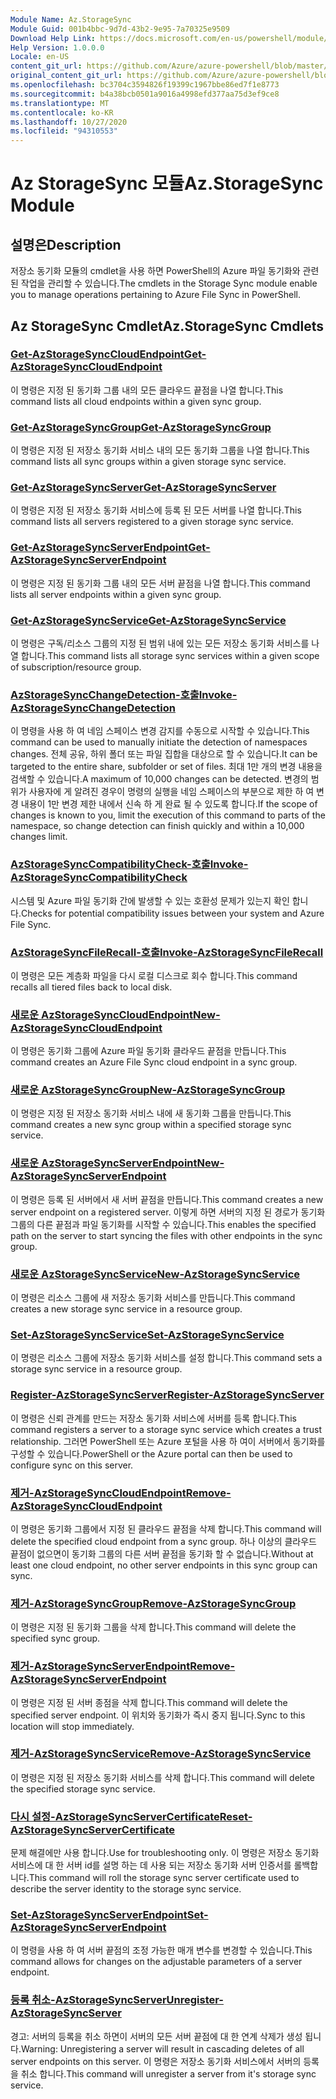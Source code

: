 ```yaml
---
Module Name: Az.StorageSync
Module Guid: 001b4bbc-9d7d-43b2-9e95-7a70325e9509
Download Help Link: https://docs.microsoft.com/en-us/powershell/module/az.storagesync
Help Version: 1.0.0.0
Locale: en-US
content_git_url: https://github.com/Azure/azure-powershell/blob/master/src/StorageSync/StorageSync/help/Az.StorageSync.md
original_content_git_url: https://github.com/Azure/azure-powershell/blob/master/src/StorageSync/StorageSync/help/Az.StorageSync.md
ms.openlocfilehash: bc3704c3594826f19399c1967bbe86ed7f1e8773
ms.sourcegitcommit: b4a38bcb0501a9016a4998efd377aa75d3ef9ce8
ms.translationtype: MT
ms.contentlocale: ko-KR
ms.lasthandoff: 10/27/2020
ms.locfileid: "94310553"
---
```

# <span data-ttu-id="377d3-101">Az StorageSync 모듈</span><span class="sxs-lookup"><span data-stu-id="377d3-101">Az.StorageSync Module</span></span>
## <span data-ttu-id="377d3-102">설명은</span><span class="sxs-lookup"><span data-stu-id="377d3-102">Description</span></span>
<span data-ttu-id="377d3-103">저장소 동기화 모듈의 cmdlet을 사용 하면 PowerShell의 Azure 파일 동기화와 관련 된 작업을 관리할 수 있습니다.</span><span class="sxs-lookup"><span data-stu-id="377d3-103">The cmdlets in the Storage Sync module enable you to manage operations pertaining to Azure File Sync in PowerShell.</span></span>

## <span data-ttu-id="377d3-104">Az StorageSync Cmdlet</span><span class="sxs-lookup"><span data-stu-id="377d3-104">Az.StorageSync Cmdlets</span></span>
### [<span data-ttu-id="377d3-105">Get-AzStorageSyncCloudEndpoint</span><span class="sxs-lookup"><span data-stu-id="377d3-105">Get-AzStorageSyncCloudEndpoint</span></span>](Get-AzStorageSyncCloudEndpoint.md)
<span data-ttu-id="377d3-106">이 명령은 지정 된 동기화 그룹 내의 모든 클라우드 끝점을 나열 합니다.</span><span class="sxs-lookup"><span data-stu-id="377d3-106">This command lists all cloud endpoints within a given sync group.</span></span>

### [<span data-ttu-id="377d3-107">Get-AzStorageSyncGroup</span><span class="sxs-lookup"><span data-stu-id="377d3-107">Get-AzStorageSyncGroup</span></span>](Get-AzStorageSyncGroup.md)
<span data-ttu-id="377d3-108">이 명령은 지정 된 저장소 동기화 서비스 내의 모든 동기화 그룹을 나열 합니다.</span><span class="sxs-lookup"><span data-stu-id="377d3-108">This command lists all sync groups within a given storage sync service.</span></span>

### [<span data-ttu-id="377d3-109">Get-AzStorageSyncServer</span><span class="sxs-lookup"><span data-stu-id="377d3-109">Get-AzStorageSyncServer</span></span>](Get-AzStorageSyncServer.md)
<span data-ttu-id="377d3-110">이 명령은 지정 된 저장소 동기화 서비스에 등록 된 모든 서버를 나열 합니다.</span><span class="sxs-lookup"><span data-stu-id="377d3-110">This command lists all servers registered to a given storage sync service.</span></span>

### [<span data-ttu-id="377d3-111">Get-AzStorageSyncServerEndpoint</span><span class="sxs-lookup"><span data-stu-id="377d3-111">Get-AzStorageSyncServerEndpoint</span></span>](Get-AzStorageSyncServerEndpoint.md)
<span data-ttu-id="377d3-112">이 명령은 지정 된 동기화 그룹 내의 모든 서버 끝점을 나열 합니다.</span><span class="sxs-lookup"><span data-stu-id="377d3-112">This command lists all server endpoints within a given sync group.</span></span>

### [<span data-ttu-id="377d3-113">Get-AzStorageSyncService</span><span class="sxs-lookup"><span data-stu-id="377d3-113">Get-AzStorageSyncService</span></span>](Get-AzStorageSyncService.md)
<span data-ttu-id="377d3-114">이 명령은 구독/리소스 그룹의 지정 된 범위 내에 있는 모든 저장소 동기화 서비스를 나열 합니다.</span><span class="sxs-lookup"><span data-stu-id="377d3-114">This command lists all storage sync services within a given scope of subscription/resource group.</span></span>

### [<span data-ttu-id="377d3-115">AzStorageSyncChangeDetection-호출</span><span class="sxs-lookup"><span data-stu-id="377d3-115">Invoke-AzStorageSyncChangeDetection</span></span>](Invoke-AzStorageSyncChangeDetection.md)
<span data-ttu-id="377d3-116">이 명령을 사용 하 여 네임 스페이스 변경 감지를 수동으로 시작할 수 있습니다.</span><span class="sxs-lookup"><span data-stu-id="377d3-116">This command can be used to manually initiate the detection of namespaces changes.</span></span> <span data-ttu-id="377d3-117">전체 공유, 하위 폴더 또는 파일 집합을 대상으로 할 수 있습니다.</span><span class="sxs-lookup"><span data-stu-id="377d3-117">It can be targeted to the entire share, subfolder or set of files.</span></span> <span data-ttu-id="377d3-118">최대 1만 개의 변경 내용을 검색할 수 있습니다.</span><span class="sxs-lookup"><span data-stu-id="377d3-118">A maximum of 10,000 changes can be detected.</span></span> <span data-ttu-id="377d3-119">변경의 범위가 사용자에 게 알려진 경우이 명령의 실행을 네임 스페이스의 부분으로 제한 하 여 변경 내용이 1만 변경 제한 내에서 신속 하 게 완료 될 수 있도록 합니다.</span><span class="sxs-lookup"><span data-stu-id="377d3-119">If the scope of changes is known to you, limit the execution of this command to parts of the namespace, so change detection can finish quickly and within a 10,000 changes limit.</span></span>

### [<span data-ttu-id="377d3-120">AzStorageSyncCompatibilityCheck-호출</span><span class="sxs-lookup"><span data-stu-id="377d3-120">Invoke-AzStorageSyncCompatibilityCheck</span></span>](Invoke-AzStorageSyncCompatibilityCheck.md)
<span data-ttu-id="377d3-121">시스템 및 Azure 파일 동기화 간에 발생할 수 있는 호환성 문제가 있는지 확인 합니다.</span><span class="sxs-lookup"><span data-stu-id="377d3-121">Checks for potential compatibility issues between your system and Azure File Sync.</span></span>

### [<span data-ttu-id="377d3-122">AzStorageSyncFileRecall-호출</span><span class="sxs-lookup"><span data-stu-id="377d3-122">Invoke-AzStorageSyncFileRecall</span></span>](Invoke-AzStorageSyncFileRecall.md)
<span data-ttu-id="377d3-123">이 명령은 모든 계층화 파일을 다시 로컬 디스크로 회수 합니다.</span><span class="sxs-lookup"><span data-stu-id="377d3-123">This command recalls all tiered files back to local disk.</span></span>

### [<span data-ttu-id="377d3-124">새로운 AzStorageSyncCloudEndpoint</span><span class="sxs-lookup"><span data-stu-id="377d3-124">New-AzStorageSyncCloudEndpoint</span></span>](New-AzStorageSyncCloudEndpoint.md)
<span data-ttu-id="377d3-125">이 명령은 동기화 그룹에 Azure 파일 동기화 클라우드 끝점을 만듭니다.</span><span class="sxs-lookup"><span data-stu-id="377d3-125">This command creates an Azure File Sync cloud endpoint in a sync group.</span></span>

### [<span data-ttu-id="377d3-126">새로운 AzStorageSyncGroup</span><span class="sxs-lookup"><span data-stu-id="377d3-126">New-AzStorageSyncGroup</span></span>](New-AzStorageSyncGroup.md)
<span data-ttu-id="377d3-127">이 명령은 지정 된 저장소 동기화 서비스 내에 새 동기화 그룹을 만듭니다.</span><span class="sxs-lookup"><span data-stu-id="377d3-127">This command creates a new sync group within a specified storage sync service.</span></span>

### [<span data-ttu-id="377d3-128">새로운 AzStorageSyncServerEndpoint</span><span class="sxs-lookup"><span data-stu-id="377d3-128">New-AzStorageSyncServerEndpoint</span></span>](New-AzStorageSyncServerEndpoint.md)
<span data-ttu-id="377d3-129">이 명령은 등록 된 서버에서 새 서버 끝점을 만듭니다.</span><span class="sxs-lookup"><span data-stu-id="377d3-129">This command creates a new server endpoint on a registered server.</span></span> <span data-ttu-id="377d3-130">이렇게 하면 서버의 지정 된 경로가 동기화 그룹의 다른 끝점과 파일 동기화를 시작할 수 있습니다.</span><span class="sxs-lookup"><span data-stu-id="377d3-130">This enables the specified path on the server to start syncing the files with other endpoints in the sync group.</span></span>

### [<span data-ttu-id="377d3-131">새로운 AzStorageSyncService</span><span class="sxs-lookup"><span data-stu-id="377d3-131">New-AzStorageSyncService</span></span>](New-AzStorageSyncService.md)
<span data-ttu-id="377d3-132">이 명령은 리소스 그룹에 새 저장소 동기화 서비스를 만듭니다.</span><span class="sxs-lookup"><span data-stu-id="377d3-132">This command creates a new storage sync service in a resource group.</span></span>

### [<span data-ttu-id="377d3-133">Set-AzStorageSyncService</span><span class="sxs-lookup"><span data-stu-id="377d3-133">Set-AzStorageSyncService</span></span>](New-AzStorageSyncService.md)
<span data-ttu-id="377d3-134">이 명령은 리소스 그룹에 저장소 동기화 서비스를 설정 합니다.</span><span class="sxs-lookup"><span data-stu-id="377d3-134">This command sets a storage sync service in a resource group.</span></span>

### [<span data-ttu-id="377d3-135">Register-AzStorageSyncServer</span><span class="sxs-lookup"><span data-stu-id="377d3-135">Register-AzStorageSyncServer</span></span>](Register-AzStorageSyncServer.md)
<span data-ttu-id="377d3-136">이 명령은 신뢰 관계를 만드는 저장소 동기화 서비스에 서버를 등록 합니다.</span><span class="sxs-lookup"><span data-stu-id="377d3-136">This command registers a server to a storage sync service which creates a trust relationship.</span></span> <span data-ttu-id="377d3-137">그러면 PowerShell 또는 Azure 포털을 사용 하 여이 서버에서 동기화를 구성할 수 있습니다.</span><span class="sxs-lookup"><span data-stu-id="377d3-137">PowerShell or the Azure portal can then be used to configure sync on this server.</span></span>

### [<span data-ttu-id="377d3-138">제거-AzStorageSyncCloudEndpoint</span><span class="sxs-lookup"><span data-stu-id="377d3-138">Remove-AzStorageSyncCloudEndpoint</span></span>](Remove-AzStorageSyncCloudEndpoint.md)
<span data-ttu-id="377d3-139">이 명령은 동기화 그룹에서 지정 된 클라우드 끝점을 삭제 합니다.</span><span class="sxs-lookup"><span data-stu-id="377d3-139">This command will delete the specified cloud endpoint from a sync group.</span></span> <span data-ttu-id="377d3-140">하나 이상의 클라우드 끝점이 없으면이 동기화 그룹의 다른 서버 끝점을 동기화 할 수 없습니다.</span><span class="sxs-lookup"><span data-stu-id="377d3-140">Without at least one cloud endpoint, no other server endpoints in this sync group can sync.</span></span>

### [<span data-ttu-id="377d3-141">제거-AzStorageSyncGroup</span><span class="sxs-lookup"><span data-stu-id="377d3-141">Remove-AzStorageSyncGroup</span></span>](Remove-AzStorageSyncGroup.md)
<span data-ttu-id="377d3-142">이 명령은 지정 된 동기화 그룹을 삭제 합니다.</span><span class="sxs-lookup"><span data-stu-id="377d3-142">This command will delete the specified sync group.</span></span>

### [<span data-ttu-id="377d3-143">제거-AzStorageSyncServerEndpoint</span><span class="sxs-lookup"><span data-stu-id="377d3-143">Remove-AzStorageSyncServerEndpoint</span></span>](Remove-AzStorageSyncServerEndpoint.md)
<span data-ttu-id="377d3-144">이 명령은 지정 된 서버 종점을 삭제 합니다.</span><span class="sxs-lookup"><span data-stu-id="377d3-144">This command will delete the specified server endpoint.</span></span> <span data-ttu-id="377d3-145">이 위치와 동기화가 즉시 중지 됩니다.</span><span class="sxs-lookup"><span data-stu-id="377d3-145">Sync to this location will stop immediately.</span></span>

### [<span data-ttu-id="377d3-146">제거-AzStorageSyncService</span><span class="sxs-lookup"><span data-stu-id="377d3-146">Remove-AzStorageSyncService</span></span>](Remove-AzStorageSyncService.md)
<span data-ttu-id="377d3-147">이 명령은 지정 된 저장소 동기화 서비스를 삭제 합니다.</span><span class="sxs-lookup"><span data-stu-id="377d3-147">This command will delete the specified storage sync service.</span></span>

### [<span data-ttu-id="377d3-148">다시 설정-AzStorageSyncServerCertificate</span><span class="sxs-lookup"><span data-stu-id="377d3-148">Reset-AzStorageSyncServerCertificate</span></span>](Reset-AzStorageSyncServerCertificate.md)
<span data-ttu-id="377d3-149">문제 해결에만 사용 합니다.</span><span class="sxs-lookup"><span data-stu-id="377d3-149">Use for troubleshooting only.</span></span> <span data-ttu-id="377d3-150">이 명령은 저장소 동기화 서비스에 대 한 서버 id를 설명 하는 데 사용 되는 저장소 동기화 서버 인증서를 롤백합니다.</span><span class="sxs-lookup"><span data-stu-id="377d3-150">This command will roll the storage sync server certificate used to describe the server identity to the storage sync service.</span></span>

### [<span data-ttu-id="377d3-151">Set-AzStorageSyncServerEndpoint</span><span class="sxs-lookup"><span data-stu-id="377d3-151">Set-AzStorageSyncServerEndpoint</span></span>](Set-AzStorageSyncServerEndpoint.md)
<span data-ttu-id="377d3-152">이 명령을 사용 하 여 서버 끝점의 조정 가능한 매개 변수를 변경할 수 있습니다.</span><span class="sxs-lookup"><span data-stu-id="377d3-152">This command allows for changes on the adjustable parameters of a server endpoint.</span></span>

### [<span data-ttu-id="377d3-153">등록 취소-AzStorageSyncServer</span><span class="sxs-lookup"><span data-stu-id="377d3-153">Unregister-AzStorageSyncServer</span></span>](Unregister-AzStorageSyncServer.md)
<span data-ttu-id="377d3-154">경고: 서버의 등록을 취소 하면이 서버의 모든 서버 끝점에 대 한 연계 삭제가 생성 됩니다.</span><span class="sxs-lookup"><span data-stu-id="377d3-154">Warning: Unregistering a server will result in cascading deletes of all server endpoints on this server.</span></span> <span data-ttu-id="377d3-155">이 명령은 저장소 동기화 서비스에서 서버의 등록을 취소 합니다.</span><span class="sxs-lookup"><span data-stu-id="377d3-155">This command will unregister a server from it's storage sync service.</span></span>

